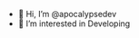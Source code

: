 - 👋 Hi, I’m @apocalypsedev
- 👀 I’m interested in Developing

<!---
apocalypsedev/apocalypsedev is a ✨ special ✨ repository because its `README.md` (this file) appears on your GitHub profile.
You can click the Preview link to take a look at your changes.
--->
